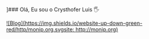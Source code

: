 
]### Olá, Eu sou o Crysthofer Luis 🖐️

[![Blog](https://img.shields.io/website-up-down-green-red/http/monip.org.svgsite: http://monip.org)](https://github.com/Crysthoferr)
